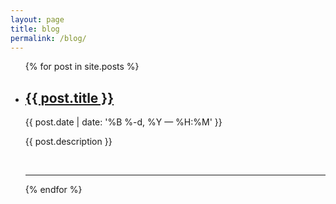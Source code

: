 ```yaml
---
layout: page
title: blog
permalink: /blog/
---
```


<!-- <img class="col one right" src="/img/prof_pic.jpg">

<br/>
Hi I’m Courtney, sales professional turned developer.

Having recently completed <a href="https://www.udacity.com/">Udacity's</a> <a href="https://www.udacity.com/course/full-stack-web-developer-nanodegree--nd004">Full Stack Web Developer Nanodegree</a>, I am currently looking for an opportunity as a Junior Developer where I can apply the knowledge I have acquired and continue to grow and expand my skill set.

I am a natural problem solver who loves to tackle challenges and believes in life long learning and continual personal development.

I have experience building projects with Ruby on Rails, Python/Flask, Javascript and React.



<br/>
<hr/>
<br/>
<span class="contacticon center">
	<a href="mailto:courtneynoonan@me.com"><i class="fa fa-envelope-square"></i></a>
	<a href="https://github.com/Courtney2511" target="_blank"><i class="fa fa-github-square"></i></a>
	<a href="https://www.linkedin.com/in/courtneynoonan2511/" target="_blank"><i class="fa fa-linkedin-square"></i></a>
	<a href="https://twitter.com/courtneyn2511" target="_blank"><i class="fa fa-twitter-square"></i></a>
</span>

<div class="col three caption">
</div> -->

<ul class="post-list">
    {% for post in site.posts %}
      <li>
        <h2><a class="post-title" href="{{ post.url | prepend: site.baseurl }}">{{ post.title }}</a></h2>
        <p class="post-meta">{{ post.date | date: '%B %-d, %Y — %H:%M' }}</p>
        <p>{{ post.description }}</p>
        <br/>
        <hr/>
      </li>
    {% endfor %}
</ul>

